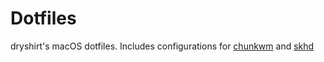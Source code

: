 # Dotfiles
dryshirt's macOS dotfiles. Includes configurations for [chunkwm](https://github.com/koekeishiya/chunkwm) and [skhd](https://github.com/koekeishiya/skhd)